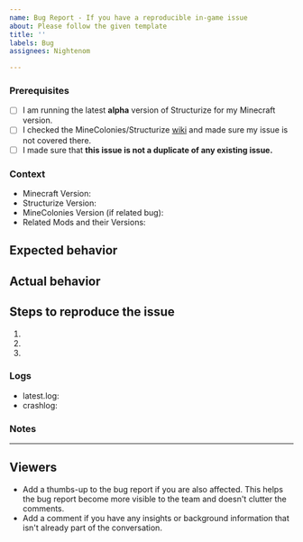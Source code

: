 ```yaml
---
name: Bug Report - If you have a reproducible in-game issue
about: Please follow the given template
title: ''
labels: Bug
assignees: Nightenom

---
```


<!-- PLEASE DO NOT DELETE TOPICS AS YOUR ISSUE WILL GET CLOSED -->
### Prerequisites <!-- Replace spaces with "x" to tick boxes. -->

- [ ] I am running the latest **alpha** version of Structurize for my Minecraft version.
- [ ] I checked the MineColonies/Structurize [wiki](https://wiki.minecolonies.ldtteam.com/) and made sure my issue is not covered there.
- [ ] I made sure that **this issue is not a duplicate of any existing issue.**

### Context <!-- Exact Structurize and MineColonies (if related) versions (e.g. 0.9.126-ALPHA or 0.9.2-RELEASE) *and* the Minecraft version you're playing, please.-->

- Minecraft Version:
- Structurize Version:
- MineColonies Version (if related bug):
- Related Mods and their Versions:

## Expected behavior
<!-- What would you expect to see if this feature was working as intended? -->

## Actual behavior
<!-- What actually happens when this feature is used in its current state?
Try to give as much detail as possible here to help us properly understand the issue. -->

<!-- If you have any videos or images relating to the issue, please post them here as well. -->

## Steps to reproduce the issue

<!-- What should we do to make this issue show up in our own game?
     Try to give as much detail as possible here too so it's easier for us to reproduce this issue. -->

1. <!-- Do this -->
2. <!-- And then this -->
3. <!-- So that this happens -->

### Logs

<!-- Add your latest.log and crashlog (if you have one) to https://gist.github.com/ and put the link below. These are often important in figuring out where issues are. -->

- latest.log: <!-- USE GIST DON'T DIRECT UPLOAD PLEASE -->
- crashlog: <!-- USE GIST DON'T DIRECT UPLOAD PLEASE -->

### Notes
<!-- Add any other context about the problem here. -->

---
## Viewers

* Add a thumbs-up to the bug report if you are also affected. This helps the bug report become more visible to the team and doesn't clutter the comments.
* Add a comment if you have any insights or background information that isn't already part of the conversation.
